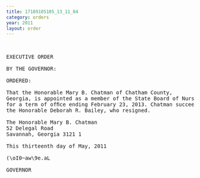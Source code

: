 ```yaml
---
title: 17189105105_13_11_04
category: orders
year: 2011
layout: order
---
```


<pre> 

EXECUTIVE ORDER

BY THE GOVERNOR:

ORDERED:

That the Honorable Mary B. Chatman of Chatham County,
Georgia, is appointed as a member of the State Board of Nursing,
for a term of ofﬁce ending February 23, 2013. Chatman succeeds
the Honorable Deborah R. Bailey, who resigned.

The Honorable Mary B. Chatman
52 Delegal Road
Savannah, Georgia 3121 1

This thirteenth day of May, 2011

(\oI0~aw\9e.aL

GOVERNOR

</pre>
